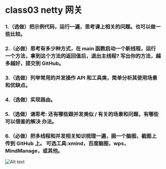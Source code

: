 # class03 netty 网关

### 1.（选做）把示例代码，运行一遍，思考课上相关的问题。也可以做一些比较。

### 2.（必做）思考有多少种方式，在 main 函数启动一个新线程，运行一个方法，拿到这个方法的返回值后，退出主线程? 写出你的方法，越多越好，提交到 GitHub。

### 3.（选做）列举常用的并发操作 API 和工具类，简单分析其使用场景和优缺点。

### 4.（选做）实现路由。

### 5.（选做）请思考: 还有哪些跟并发类似 / 有关的场景和问题，有哪些可以借鉴的解决 办法。

### 6.（必做）把多线程和并发相关知识梳理一遍，画一个脑图，截图上传到 GitHub 上。 可选工具:xmind，百度脑图，wps，MindManage，或其他。
![Alt text](src/main/resources/concurrecy-summary.jpg "多线程并发总结")
